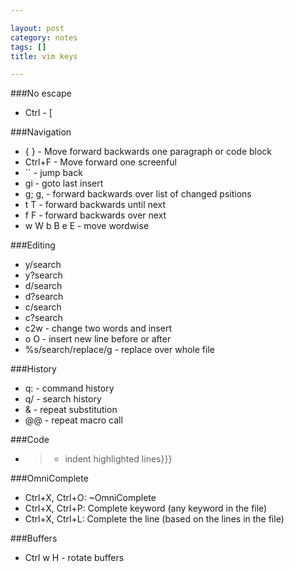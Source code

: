 ```yaml
---

layout: post
category: notes
tags: []
title: vim keys

---
```


###No escape
- Ctrl - [

###Navigation
- { } - Move forward backwards one paragraph or code block
- Ctrl+F - Move forward one screenful
- `` - jump back
- gi - goto last insert
- g; g, - forward backwards over list of changed psitions
- t<char> T<char> - forward backwards until next <char>
- f<char> F<char> - forward backwards over next <char>
- w W b B e E - move wordwise

###Editing
- y/search
- y?search
- d/search
- d?search
- c/search
- c?search
- c2w - change two words and insert
- o O - insert new line before or after
- %s/search/replace/g - replace over whole file

###History
- q: - command history
- q/ - search history
- & - repeat substitution
- @@ - repeat macro call

###Code
- > - indent highlighted lines}}}

###OmniComplete
- Ctrl+X, Ctrl+O: ~OmniComplete
- Ctrl+X, Ctrl+P: Complete keyword (any keyword in the file)
- Ctrl+X, Ctrl+L: Complete the line (based on the lines in the file)

###Buffers

- Ctrl w H - rotate buffers
